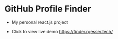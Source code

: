 # GitHub Profile Finder 

   - My personal react.js project

   * Click to view live demo https://finder.rgesser.tech/


